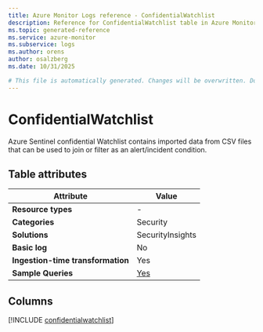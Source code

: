 ```yaml
---
title: Azure Monitor Logs reference - ConfidentialWatchlist
description: Reference for ConfidentialWatchlist table in Azure Monitor Logs.
ms.topic: generated-reference
ms.service: azure-monitor
ms.subservice: logs
ms.author: orens
author: osalzberg
ms.date: 10/31/2025

# This file is automatically generated. Changes will be overwritten. Do not change this file directly.
---
```


# ConfidentialWatchlist

Azure Sentinel confidential Watchlist contains imported data from CSV files that can be used to join or filter as an alert/incident condition.


## Table attributes

|Attribute|Value|
|---|---|
|**Resource types**|-|
|**Categories**|Security|
|**Solutions**| SecurityInsights|
|**Basic log**|No|
|**Ingestion-time transformation**|Yes|
|**Sample Queries**|[Yes](/azure/azure-monitor/reference/queries/confidentialwatchlist)|



## Columns
  
[!INCLUDE [confidentialwatchlist](~/reusable-content/ce-skilling/azure/includes/azure-monitor/reference/tables/confidentialwatchlist-include.md)]
